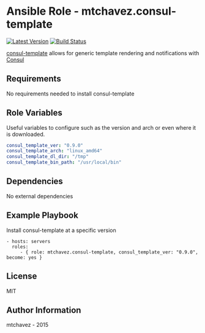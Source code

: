 Ansible Role - mtchavez.consul-template
=========
[![Latest Version](http://img.shields.io/github/release/mtchavez/ansible-consul-template.svg?style=flat-square)](https://github.com/mtchavez/ansible-consul-template/releases)
[![Build Status](https://travis-ci.org/mtchavez/ansible-consul-template.svg?branch=master)](https://travis-ci.org/mtchavez/ansible-consul-template)

[consul-template](https://github.com/hashicorp/consul-template) allows for generic template rendering and notifications with [Consul](https://github.com/hashicorp/consul)

Requirements
------------

No requirements needed to install consul-template

Role Variables
--------------

Useful variables to configure such as the version and arch or even where it is downloaded.

```yaml
consul_template_ver: "0.9.0"
consul_template_arch: "linux_amd64"
consul_template_dl_dir: "/tmp"
consul_template_bin_path: "/usr/local/bin"
```

Dependencies
------------

No external dependencies

Example Playbook
----------------

Install consul-template at a specific version

    - hosts: servers
      roles:
         - { role: mtchavez.consul-template, consul_template_ver: "0.9.0", become: yes }

License
-------

MIT

Author Information
------------------

mtchavez - 2015
